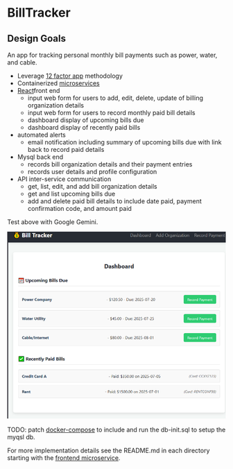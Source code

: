 # BillTracker

## Design Goals

An app for tracking personal monthly bill payments such as power, water, and cable.

- Leverage [12 factor app](https://12factor.net) methodology
- Containerized [microservices](https://martinfowler.com/microservices/)
- [React](https://react.dev)front end
  - input web form for users to add, edit, delete, update of billing organization details
  - input web form for users to record monthly paid bill details
  - dashboard display of upcoming bills due
  - dashboard display of recently paid bills
- automated alerts
  - email notification including summary of upcoming bills due with link back to record paid details
- Mysql back end
  - records bill organization details and their payment entries
  - records user details and profile configuration
- API inter-service communication
  - get, list, edit, and add bill organization details
  - get and list upcoming bills due
  - add and delete paid bill details to include date paid, payment confirmation code, and amount paid

Test above with Google Gemini.

![dashboard](images/dashboard.PNG)


TODO: patch [docker-compose](my-bill-tracker/docker-compose.yaml) to include and run the db-init.sql to setup the myqsl db.

For more implementation details see the README.md in each directory starting with the [frontend microservice](my-bill-tracker-frontend/README.md).